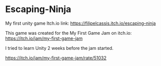 # Escaping-Ninja
My first unity game
Itch.io link: https://filipelcassis.itch.io/escaping-ninja

This game was created for the My First Game Jam on itch.io: https://itch.io/jam/my-first-game-jam

I tried to learn Unity 2 weeks before the jam started.

https://itch.io/jam/my-first-game-jam/rate/51032
